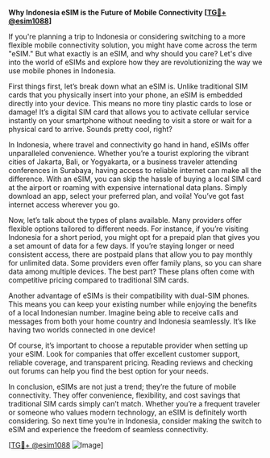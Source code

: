 **Why Indonesia eSIM is the Future of Mobile Connectivity [[TG💪+ @esim1088](https://t.me/s/esim1088)]**

If you're planning a trip to Indonesia or considering switching to a more flexible mobile connectivity solution, you might have come across the term "eSIM." But what exactly is an eSIM, and why should you care? Let's dive into the world of eSIMs and explore how they are revolutionizing the way we use mobile phones in Indonesia.

First things first, let’s break down what an eSIM is. Unlike traditional SIM cards that you physically insert into your phone, an eSIM is embedded directly into your device. This means no more tiny plastic cards to lose or damage! It’s a digital SIM card that allows you to activate cellular service instantly on your smartphone without needing to visit a store or wait for a physical card to arrive. Sounds pretty cool, right?

In Indonesia, where travel and connectivity go hand in hand, eSIMs offer unparalleled convenience. Whether you’re a tourist exploring the vibrant cities of Jakarta, Bali, or Yogyakarta, or a business traveler attending conferences in Surabaya, having access to reliable internet can make all the difference. With an eSIM, you can skip the hassle of buying a local SIM card at the airport or roaming with expensive international data plans. Simply download an app, select your preferred plan, and voila! You’ve got fast internet access wherever you go.

Now, let’s talk about the types of plans available. Many providers offer flexible options tailored to different needs. For instance, if you’re visiting Indonesia for a short period, you might opt for a prepaid plan that gives you a set amount of data for a few days. If you’re staying longer or need consistent access, there are postpaid plans that allow you to pay monthly for unlimited data. Some providers even offer family plans, so you can share data among multiple devices. The best part? These plans often come with competitive pricing compared to traditional SIM cards.

Another advantage of eSIMs is their compatibility with dual-SIM phones. This means you can keep your existing number while enjoying the benefits of a local Indonesian number. Imagine being able to receive calls and messages from both your home country and Indonesia seamlessly. It’s like having two worlds connected in one device!

Of course, it’s important to choose a reputable provider when setting up your eSIM. Look for companies that offer excellent customer support, reliable coverage, and transparent pricing. Reading reviews and checking out forums can help you find the best option for your needs.

In conclusion, eSIMs are not just a trend; they’re the future of mobile connectivity. They offer convenience, flexibility, and cost savings that traditional SIM cards simply can’t match. Whether you’re a frequent traveler or someone who values modern technology, an eSIM is definitely worth considering. So next time you’re in Indonesia, consider making the switch to eSIM and experience the freedom of seamless connectivity.

[[TG💪+ @esim1088](https://t.me/s/esim1088) ![Image](https://i.postimg.cc/Y0z9fWf4/image.png)]